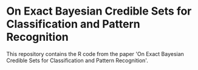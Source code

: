 # On Exact Bayesian Credible Sets for Classification and Pattern Recognition

This repository contains the R code from the paper 'On Exact Bayesian Credible Sets for Classification and Pattern Recognition'.
